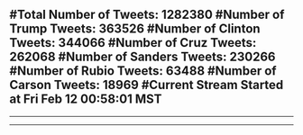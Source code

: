 #Total Number of Tweets: 1282380 
#Number of Trump Tweets: 363526
#Number of Clinton Tweets: 344066
#Number of Cruz Tweets: 262068
#Number of Sanders Tweets: 230266
#Number of Rubio Tweets: 63488
#Number of Carson Tweets: 18969
#Current Stream Started at Fri Feb 12 00:58:01 MST
---
---
---
